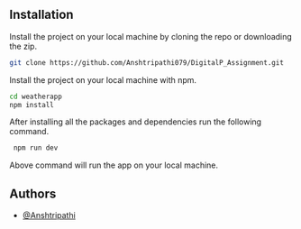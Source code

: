 ## Installation

Install the project on your local machine by cloning the repo or downloading the zip.

```bash
git clone https://github.com/Anshtripathi079/DigitalP_Assignment.git
```

Install the project on your local machine with npm.

```bash
cd weatherapp
npm install
```

After installing all the packages and dependencies run the following command.

```bash
 npm run dev
```

Above command will run the app on your local machine.

## Authors

- [@Anshtripathi](https://www.github.com/Anshtripathi079)

